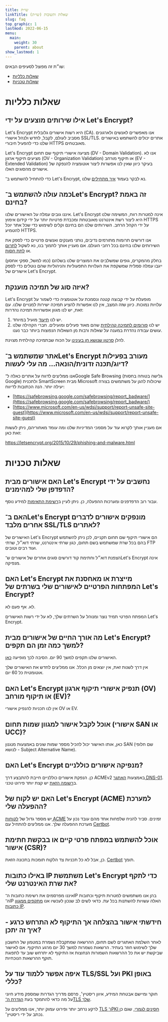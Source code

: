 ```yaml
---
title: שו״ת
linkTitle: שאלות ותשובות (שו״ת)
slug: faq
top_graphic: 1
lastmod: 2022-06-15
menu:
  main:
    weight: 30
    parent: about
show_lastmod: 1
---
```


שו״ת זה מפוצל לסעיפים הבאים:

- [שאלות כלליות](#general)
- [שאלות טכניות](#technical)

# <a id="general">שאלות כלליות</a>

## אילו שירותים מוצעים על ידי Let's Encrypt?

Let's Encrypt היא רשות אישורים גלובלית (CA). אנו מאפשרים לאנשים ולארגונים מסביב לעולם, לקבל, לחדש ולנהל אישורי SSL/TLS. אתרים יכולים להשתמש באישורים שלנו כדי להפעיל חיבורי HTTPS מאובטחים.

Let's Encrypt מציעה אישורי תיקוף שם תחום (DV - Domain Validation). אנו לא מציעים תיקוף ארגון (OV - Organization Validation) או תיקוף מורחב (EV - Extended Validation) בעיקר כיוון שאין לנו אפשרות ליצור אוטומציה להנפקה של אישורים מהסוגים האלו.

כדי להתחיל להשתמש ב־ Let's Encrypt, נא לבקר בעמוד [איך מתחילים](/getting-started) שלנו.

## כמה עולה להשתמש ב־Let's Encrypt? זה באמת בחינם?

איננו גובים עמלה על האישורים שלנו. Let's Encrypt אינה למטרות רווח, המשימה שלנו היא ליצור רשת אינטרנט מאובטחת ומכבדת פרטיות יותר על ידי קידום אימוץ HTTPS על ידי הקהל הרחב. השירותים שלנו הם בחינם וקלים לשימוש כדי שכל אתר יוכל להטמיע HTTPS.

אנו דורשים תרומות מתורמים נדיבים, נותני מענקים ואנשים פרטיים כדי לספק את השירותים שלנו בחינם בכל רחבי העולם. אם מעניין אותך לתמוך בנו, נא לשקול [לתרום](/donate) או [לתת חסות](https://www.abetterinternet.org/sponsor).

בחלק מהמקרים, גופים שמשלבים את המוצרים שלנו בשלהם (כמו למשל, ספקי אחסון) ייגבו עמלה סמלית שמשקפת את העלויות התפעוליות והניהוליות שהם נוטלים כדי לספק אישורים של Let's Encrypt.

## איזה סוג של תמיכה מוענקת?

Let's Encrypt מופעלת על ידי קבוצה קטנה ונסמכת על אוטומציה כדי לשמור על עלויות נמוכות. כיוון שזה המצב, אין לנו אפשרות להציע תמיכה ישירות למנויים שלנו. עם זאת, יש לנו מגוון אפשרויות תמיכה נהדרות:

1. יש לנו [תיעוד](/docs) מועיל במיוחד.
2. יש לנו [פורומים לתמיכה קהילתית](https://community.letsencrypt.org/) שהם מאוד פעילים ומועילים. חברי הקהילה שלנו עושים עבודה נהדרת במענה על שאלות ורבות מן השאלות הנפוצות ביותר כבר נענו.

להלן [סרטון שנושא חן בעינינו](https://www.youtube.com/watch?v=Xe1TZaElTAs) על הכוח שבתמיכה קהילתית מצוינת.

## אתר שמשתמש ב־Let's Encrypt מעורב בפעילות דיוג/תכנה זדונית/הונאה… מה עלי לעשות?

אנו ממליצים לדווח על אתרים כאלה ל־Google Safe Browsing (גלישה בטוחה בחסות Google) ולתכנית SmartScreen מבית Microsoft שיכולות להגן על משתמשים בצורה יעילה יותר. הנה הכתובות לדיווח:

- [https://safebrowsing.google.com/safebrowsing/report_badware/](https://safebrowsing.google.com/safebrowsing/report_badware/)
- [https://www.microsoft.com/en-us/wdsi/support/report-unsafe-site-guest](https://www.microsoft.com/en-us/wdsi/support/report-unsafe-site-guest)

אם מעניין אותך לקרוא עוד על מסמכי המדיניות שלנו ומה עומד מאחוריהם, ניתן לעשות זאת כאן:

https://letsencrypt.org/2015/10/29/phishing-and-malware.html

# <a id="technical">שאלות טכניות</a>

## האם אישורים מבית Let's Encrypt נחשבים על ידי הדפדפן שלי למהימנים?

עבור רוב הדפדפנים ומערכות ההפעלה, כן. ניתן לעיין ב[רשימת התאימות](/docs/cert-compat) למידע נוסף.

## האם ב־Let's Encrypt מונפקים אישורים לדברים אחרים מלבד SSL/TLS לאתרים?

האישורים של Let's Encrypt הם אישורי תיקוף שם תחום תקניים, לכן ניתן להשתמש בהם בכל שרת שמשתמש בשם תחום, כגון שרתי אינטרנט, שרתי דוא״ל, שרתי FTP ועוד רבים וטובים.

הצפנת דוא״ל וחתימת קוד דורשים סוגים אחרים של אישורים ש־Let's Encrypt אינה מנפיקה.

## האם Let's Encrypt מייצרת או מאחסנת את המפתחות הפרטיים לאישורים שלי בשרתים של Let's Encrypt?

לא. אף פעם לא.

המפתח הפרטי תמיד נוצר ומנוהל על השרתים שלך, לא על ידי רשות האישורים Let's Encrypt.

## מה אורך החיים של אישורים מבית Let's Encrypt? למשך כמה זמן הם תקפים?

האישורים שלנו תקפים למשך 90 יום. הסיבה לכך מופיעה [כאן](/2015/11/09/why-90-days.html).

אין דרך לשנות זאת, אין יוצאים מן הכלל. אנו ממליצים לחדש את האישורים שלך אוטומטית כל 60 יום.

## האם Let's Encrypt תנפיק אישורי תיקוף ארגון (OV) או תיקוף מורחב (EV)?

אין לנו תכניות להנפיק אישורי OV או EV.

## אוכל לקבל אישור למגוון שמות תחום (אישורי SAN או UCC)?

כאן, אותו האישור יכול להכיל מספר שמות שונים באמצעות מנגנון SAN (שם חלופי לנושא - Subject Alternative Name).

## האם Let's Encrypt מנפיקה אישורים כוללניים?

כן. הנפקת אישורים כוללניים חייבת להתבצע דרך ACMEv2 באמצעות [האתגר DNS-01](/docs/challenge-types/#dns-01-challenge). ב[רשומה הזאת](https://community.letsencrypt.org/t/acme-v2-production-environment-wildcards/55578) יש קצת יותר פירוט טכני.

## האם יש לקוח של Let's Encrypt‏ (ACME) למערכת ההפעלה שלי?

יש מספר גדול של [לקוחות ACME](/docs/client-options) זמינים. סביר להניח שלפחות אחד מהם עובד נכון על מערכת ההפעלה שלך. אנו ממליצים להתחיל עם [Certbot](https://certbot.eff.org/).

## אוכל להשתמש במפתח פרטי קיים או בבקשת חתימת אישור (CSR)?

כן, אבל לא כל תכניות צד הלקוח תומכות בתכונה הזאת. [Certbot](https://certbot.eff.org/) תומך.

## באילו כתובות IP משתמשת Let's Encrypt כדי לתקף את שרת האינטרנט שלי?

איננו מפרסמים את רשימת כתובות ה־IP בהן אנו משתמשים למטרות תיקוף וכתובות ה־IP האלה עשויות להשתנות בכל עת. כדאי לשים לב שנכון לעכשיו אנו [מתקפים ממגוון כתובות IP](https://letsencrypt.org/2020/02/19/multi-perspective-validation.html).

## חידשתי אישור בהצלחה אך התיקוף לא התרחש כרגע - איך זה יתכן?

לאחר השלמת האתגרים לשם תחום, ההרשאה שמתקבלת נשמרת במטמון של החשבון שלך לשימוש חוזר בעתיד. הרשאות נשמרות למשך 30 יום מרגע התיקוף. אם לאישור שביקשת יש את כל ההרשאות השמורות הנחוצות אז התיקוף לא יתרחש שוב עד לתפוגת תוקף ההרשאות הנוכחיות.

## איפה אפשר ללמוד עוד על TLS/SSL ועל PKI באופן כללי?

חוקר ומיישם אבטחת המידע, איוון ריסטיץ׳, פרסם מדריך הגדרות שמספק מידע חיוני על מה כדאי להתמקד בעת <a href="https://www.feistyduck.com/library/bulletproof-tls-guide/online/" target="_blank" rel="noopener noreferer">הגדרת ה־TLS שלך</a>.

לרקע נרחב יותר ופירוט עמוק יותר, אנו ממליצים על <a href="https://www.feistyduck.com/books/bulletproof-tls-and-pki/" target="_blank" rel="noopener noreferer">TLS ו־PKI חסינים לגמרי</a>, שגם כן נכתב על ידי ריסטיץ׳.
